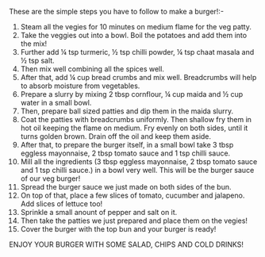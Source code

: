 These are the simple steps you have to follow to make a burger!:-
1. Steam all the vegies for 10 minutes on medium flame for the veg patty.
2. Take the veggies out into a bowl. Boil the potatoes and add them into the mix!
3. Further add ¼ tsp turmeric, ½ tsp chilli powder, ¼ tsp chaat masala and ½ tsp salt.
4. Then mix well combining all the spices well.
5. After that, add ¼ cup bread crumbs and mix well. Breadcrumbs will help to absorb moisture from vegetables.
6. Prepare a slurry by mixing 2 tbsp cornflour, ¼ cup maida and ½ cup water in a small bowl.
7. Then, prepare ball sized patties and dip them in the maida slurry.
8. Coat the patties with breadcrumbs uniformly. Then shallow fry them in hot oil keeping the flame on medium.
Fry evenly on both sides, until it turns golden brown. Drain off the oil and keep them aside.
9. After that, to prepare the burger itself, in a small bowl take 3 tbsp eggless mayonnaise, 2 tbsp tomato sauce and 1 tsp chilli sauce.
10. Mill all the ingredients (3 tbsp eggless mayonnaise, 2 tbsp tomato sauce and 1 tsp chilli sauce.) in a bowl very well. This will be the burger sauce of our veg burger!
11. Spread the burger sauce we just made on both sides of the bun.
12. On top of that, place a few slices of tomato, cucumber and jalapeno. Add slices of lettuce too!
13. Sprinkle a small anount of pepper and salt on it.
14. Then take the patties we just prepared and place them on the vegies!
15. Cover the burger with the top bun and your burger is ready!

ENJOY YOUR BURGER WITH SOME SALAD, CHIPS AND COLD DRINKS!